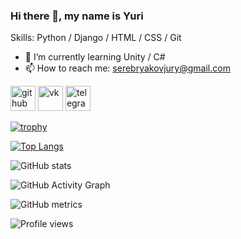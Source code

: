 ### Hi there 👋, my name is Yuri

Skills: Python / Django / HTML / CSS / Git

- 🌱 I’m currently learning Unity / C# 
- 📫 How to reach me: serebryakovjury@gmail.com 


[<img src='https://cdn.jsdelivr.net/npm/simple-icons@3.0.1/icons/github.svg' alt='github' height='40'>](https://github.com/graphenborn)  [<img src='https://cdn.jsdelivr.net/npm/simple-icons@3.0.1/icons/vk.svg' alt='vk' height='40'>](https://vk.com/ti_che_tut_zabil )  [<img src='https://cdn.jsdelivr.net/npm/simple-icons@3.0.1/icons/telegram.svg' alt='telegram' height='40'>](https://t.me/graphenborn)  

[![trophy](https://github-profile-trophy.vercel.app/?username=graphenborn)](https://github.com/ryo-ma/github-profile-trophy)

[![Top Langs](https://github-readme-stats.vercel.app/api/top-langs/?username=graphenborn)](https://github.com/anuraghazra/github-readme-stats)

![GitHub stats](https://github-readme-stats.vercel.app/api?username=graphenborn&show_icons=true)  

![GitHub Activity Graph](https://activity-graph.herokuapp.com/graph?username=graphenborn)  

![GitHub metrics](https://metrics.lecoq.io/graphenborn)  

![Profile views](https://gpvc.arturio.dev/graphenborn)  
